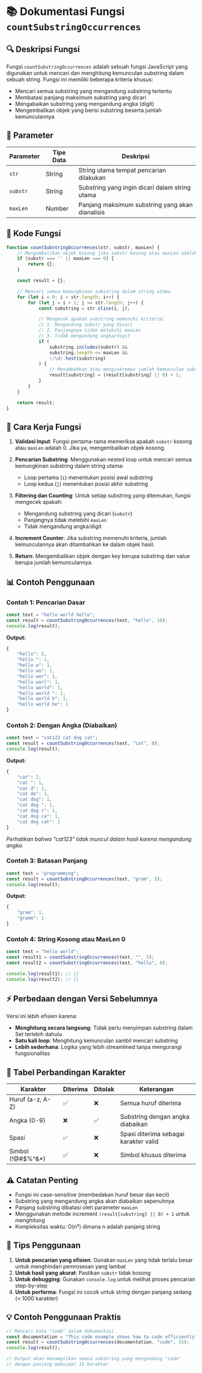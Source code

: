 # 📚 Dokumentasi Fungsi `countSubstringOccurrences`

## 🔍 Deskripsi Fungsi

Fungsi `countSubstringOccurrences` adalah sebuah fungsi JavaScript yang digunakan untuk mencari dan menghitung kemunculan substring dalam sebuah string. Fungsi ini memiliki beberapa kriteria khusus:

- Mencari semua substring yang mengandung substring tertentu
- Membatasi panjang maksimum substring yang dicari
- Mengabaikan substring yang mengandung angka (digit)
- Mengembalikan objek yang berisi substring beserta jumlah kemunculannya

## 📝 Parameter

| Parameter | Tipe Data | Deskripsi |
|-----------|-----------|-----------|
| `str` | String | String utama tempat pencarian dilakukan |
| `substr` | String | Substring yang ingin dicari dalam string utama |
| `maxLen` | Number | Panjang maksimum substring yang akan dianalisis |

## 🔧 Kode Fungsi

```javascript
function countSubstringOccurrences(str, substr, maxLen) {
    // Mengembalikan objek kosong jika substr kosong atau maxLen adalah 0
    if (substr === '' || maxLen === 0) {
        return {};
    }

    const result = {};

    // Mencari semua kemungkinan substring dalam string utama
    for (let i = 0; i < str.length; i++) {
        for (let j = i + 1; j <= str.length; j++) {
            const substring = str.slice(i, j);

            // Mengecek apakah substring memenuhi kriteria:
            // 1. Mengandung substr yang dicari
            // 2. Panjangnya tidak melebihi maxLen
            // 3. Tidak mengandung angka/digit
            if (
                substring.includes(substr) &&
                substring.length <= maxLen &&
                !/\d/.test(substring)
            ) {
                // Menambahkan atau menginkremen jumlah kemunculan substring
                result[substring] = (result[substring] || 0) + 1;
            }
        }
    }

    return result;
}
```

## 🎯 Cara Kerja Fungsi

1. **Validasi Input**: Fungsi pertama-tama memeriksa apakah `substr` kosong atau `maxLen` adalah 0. Jika ya, mengembalikan objek kosong.

2. **Pencarian Substring**: Menggunakan nested loop untuk mencari semua kemungkinan substring dalam string utama:
   - Loop pertama (`i`) menentukan posisi awal substring
   - Loop kedua (`j`) menentukan posisi akhir substring

3. **Filtering dan Counting**: Untuk setiap substring yang ditemukan, fungsi mengecek apakah:
   - Mengandung substring yang dicari (`substr`)
   - Panjangnya tidak melebihi `maxLen`
   - Tidak mengandung angka/digit

4. **Increment Counter**: Jika substring memenuhi kriteria, jumlah kemunculannya akan ditambahkan ke dalam objek hasil.

5. **Return**: Mengembalikan objek dengan key berupa substring dan value berupa jumlah kemunculannya.

## 📊 Contoh Penggunaan

### Contoh 1: Pencarian Dasar
```javascript
const text = "hello world hello";
const result = countSubstringOccurrences(text, "hello", 10);
console.log(result);
```

**Output:**
```javascript
{
    "hello": 2,
    "hello ": 1,
    "hello w": 1,
    "hello wo": 1,
    "hello wor": 1,
    "hello worl": 1,
    "hello world": 1,
    "hello world ": 1,
    "hello world h": 1,
    "hello world he": 1
}
```

### Contoh 2: Dengan Angka (Diabaikan)
```javascript
const text = "cat123 cat dog cat";
const result = countSubstringOccurrences(text, "cat", 8);
console.log(result);
```

**Output:**
```javascript
{
    "cat": 2,
    "cat ": 1,
    "cat d": 1,
    "cat do": 1,
    "cat dog": 1,
    "cat dog ": 1,
    "cat dog c": 1,
    "cat dog ca": 1,
    "cat dog cat": 1
}
```

*Perhatikan bahwa "cat123" tidak muncul dalam hasil karena mengandung angka.*

### Contoh 3: Batasan Panjang
```javascript
const text = "programming";
const result = countSubstringOccurrences(text, "gram", 5);
console.log(result);
```

**Output:**
```javascript
{
    "gram": 1,
    "gramm": 1
}
```

### Contoh 4: String Kosong atau MaxLen 0
```javascript
const text = "hello world";
const result1 = countSubstringOccurrences(text, "", 5);
const result2 = countSubstringOccurrences(text, "hello", 0);

console.log(result1); // {}
console.log(result2); // {}
```

## ⚡ Perbedaan dengan Versi Sebelumnya

Versi ini lebih efisien karena:
- **Menghitung secara langsung**: Tidak perlu menyimpan substring dalam Set terlebih dahulu
- **Satu kali loop**: Menghitung kemunculan sambil mencari substring
- **Lebih sederhana**: Logika yang lebih streamlined tanpa mengurangi fungsionalitas

## 🔄 Tabel Perbandingan Karakter

| Karakter | Diterima | Ditolak | Keterangan |
|----------|----------|---------|------------|
| Huruf (a-z, A-Z) | ✅ | ❌ | Semua huruf diterima |
| Angka (0-9) | ❌ | ✅ | Substring dengan angka diabaikan |
| Spasi | ✅ | ❌ | Spasi diterima sebagai karakter valid |
| Simbol (!@#$%^&*) | ✅ | ❌ | Simbol khusus diterima |

## ⚠️ Catatan Penting

- Fungsi ini case-sensitive (membedakan huruf besar dan kecil)
- Substring yang mengandung angka akan diabaikan sepenuhnya
- Panjang substring dibatasi oleh parameter `maxLen`
- Menggunakan metode increment `(result[substring] || 0) + 1` untuk menghitung
- Kompleksitas waktu: O(n³) dimana n adalah panjang string

## 🚀 Tips Penggunaan

1. **Untuk pencarian yang efisien**: Gunakan `maxLen` yang tidak terlalu besar untuk menghindari pemrosesan yang lambat
2. **Untuk hasil yang akurat**: Pastikan `substr` tidak kosong
3. **Untuk debugging**: Gunakan `console.log` untuk melihat proses pencarian step-by-step
4. **Untuk performa**: Fungsi ini cocok untuk string dengan panjang sedang (< 1000 karakter)

## 💡 Contoh Penggunaan Praktis

```javascript
// Mencari kata "code" dalam dokumentasi
const documentation = "This code example shows how to code efficiently";
const result = countSubstringOccurrences(documentation, "code", 15);
console.log(result);

// Output akan menampilkan semua substring yang mengandung "code"
// dengan panjang maksimal 15 karakter
```
